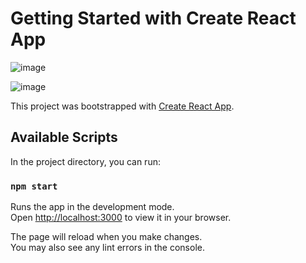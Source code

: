 # Getting Started with Create React App



![image](https://github.com/01saurabhshukla/TV-Show-App/assets/88873969/4a63341e-9444-49c4-8526-72043e7de2c0)

![image](https://github.com/01saurabhshukla/TV-Show-App/assets/88873969/43d49c2a-cab9-4802-8d3b-ad99ac9df981)


This project was bootstrapped with [Create React App](https://github.com/facebook/create-react-app).

## Available Scripts

In the project directory, you can run:

### `npm start`

Runs the app in the development mode.\
Open [http://localhost:3000](http://localhost:3000) to view it in your browser.

The page will reload when you make changes.\
You may also see any lint errors in the console.


